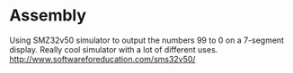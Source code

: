 # Assembly
Using SMZ32v50 simulator to output the numbers 99 to 0 on a 7-segment display.  Really cool simulator with a lot of different uses. http://www.softwareforeducation.com/sms32v50/
